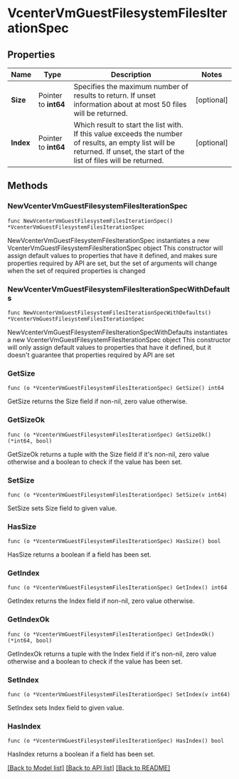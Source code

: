 # VcenterVmGuestFilesystemFilesIterationSpec

## Properties

Name | Type | Description | Notes
------------ | ------------- | ------------- | -------------
**Size** | Pointer to **int64** | Specifies the maximum number of results to return. If unset information about at most 50 files will be returned. | [optional] 
**Index** | Pointer to **int64** | Which result to start the list with. If this value exceeds the number of results, an empty list will be returned. If unset, the start of the list of files will be returned. | [optional] 

## Methods

### NewVcenterVmGuestFilesystemFilesIterationSpec

`func NewVcenterVmGuestFilesystemFilesIterationSpec() *VcenterVmGuestFilesystemFilesIterationSpec`

NewVcenterVmGuestFilesystemFilesIterationSpec instantiates a new VcenterVmGuestFilesystemFilesIterationSpec object
This constructor will assign default values to properties that have it defined,
and makes sure properties required by API are set, but the set of arguments
will change when the set of required properties is changed

### NewVcenterVmGuestFilesystemFilesIterationSpecWithDefaults

`func NewVcenterVmGuestFilesystemFilesIterationSpecWithDefaults() *VcenterVmGuestFilesystemFilesIterationSpec`

NewVcenterVmGuestFilesystemFilesIterationSpecWithDefaults instantiates a new VcenterVmGuestFilesystemFilesIterationSpec object
This constructor will only assign default values to properties that have it defined,
but it doesn't guarantee that properties required by API are set

### GetSize

`func (o *VcenterVmGuestFilesystemFilesIterationSpec) GetSize() int64`

GetSize returns the Size field if non-nil, zero value otherwise.

### GetSizeOk

`func (o *VcenterVmGuestFilesystemFilesIterationSpec) GetSizeOk() (*int64, bool)`

GetSizeOk returns a tuple with the Size field if it's non-nil, zero value otherwise
and a boolean to check if the value has been set.

### SetSize

`func (o *VcenterVmGuestFilesystemFilesIterationSpec) SetSize(v int64)`

SetSize sets Size field to given value.

### HasSize

`func (o *VcenterVmGuestFilesystemFilesIterationSpec) HasSize() bool`

HasSize returns a boolean if a field has been set.

### GetIndex

`func (o *VcenterVmGuestFilesystemFilesIterationSpec) GetIndex() int64`

GetIndex returns the Index field if non-nil, zero value otherwise.

### GetIndexOk

`func (o *VcenterVmGuestFilesystemFilesIterationSpec) GetIndexOk() (*int64, bool)`

GetIndexOk returns a tuple with the Index field if it's non-nil, zero value otherwise
and a boolean to check if the value has been set.

### SetIndex

`func (o *VcenterVmGuestFilesystemFilesIterationSpec) SetIndex(v int64)`

SetIndex sets Index field to given value.

### HasIndex

`func (o *VcenterVmGuestFilesystemFilesIterationSpec) HasIndex() bool`

HasIndex returns a boolean if a field has been set.


[[Back to Model list]](../README.md#documentation-for-models) [[Back to API list]](../README.md#documentation-for-api-endpoints) [[Back to README]](../README.md)



